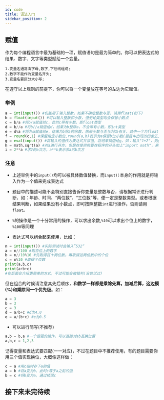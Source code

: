 ```yaml
---
id: code
title: 语法入门
sidebar_position: 2
---
```


## 赋值

作为每个编程语言中最为基础的一项，赋值语句是最为简单的。你可以把表达式的结果、数字、文字等类型赋给一个变量。

```
1.变量名通常由字母,数字,下划线组成;
2.数字不能作为变量名开头;
3.变量名要区分大小写;
```

在遵守以上规则的前提下，你可以将一个变量放在等号的左边为它赋值。

### 举例

```python
a = int(input()) #仅能用于输入整数，如果不确定整数与否，请用float(如下)
b = float(input()) #可以输入整数和小数，但无论类型均会保留小数点
c = b/a #将b/a赋值给c，此时c带有小数，即float类型
d = b//a #将b//a赋值给d，结果为b整除a，不会带有小数，即int类型
e = d%a #将d%a赋值给e，结果为b除a的余数，携带小数与否与d和a有关，其中一个为float都会使结果带有小数
f = round(c,1) #保留指定小数位,round(a,b)表示为a保留b位小数(题目中出现的四舍五入、保留一位小数都是这个操作)
g = eval(input()) #将输入的值作为表达式并求值，将结果赋值给g。如：输入"1+2"，则g为3
h = math.sqrt(a) #对a进行开方，但是在使用前要在程序的开头加上"import math"，来导入math库，后面会再讲
i = 2**a #求2的a次方，a**b表示求a的b次方
```

### 注意

- 上述举例中的`input()`均可以被具体数值替换，而`input()`本身的作用就是将输入作为一个值来完成表达式

- 题目中的描述可能不会特别直接告诉你变量是整数与否，请根据常识进行判断，如：年龄、时间、“两位数“、“三位数”等，便一定是整数类型。或者根据结果判断，如果结果没有小数点，即可按照整数`int`进行操作，否则请用`float`。

- `%`的操作是一个十分常用的操作，可以求出余数,`%10`可以求出个位上的数字，`%100`等同理

- 表达式可以组合起来使用，比如：

```python
n = int(input()) #实际测试时会输入”532“
a = n//100 #取百位上的数字
b = n//10%10 #先取得百十两位数，再取得这两位数中的个位
c = n%10 #取得个位数
print(a,b,c)
print(a+b+c)
#在后面会介绍更简单的方式，不过可能会被错判(没尝试过)
```

但在组合的时候请注意其先后顺序，**和数学一样都是乘除先算，加减后算，这边模(%)和乘除同一个优先级**。如：

```python
a = 3
b = 3
c = 3
d = a/b+c #d为4,0
e = a/(b+c) #e为0.5
```

- 可以进行简写(不推荐)

```python
a,b = b,a #一个很骚的操作，可以直接对ab互换位置
a,b,c = 1,2,3
```

记得变量和表达式要匹配(一一对应)，不过在题目中不推荐使用，有的题目需要你用三个值实现换位，大概像这样做：

```python
c = a #用c临时存下a的值
a = b #将a变为b，此时c等于a之前的值
b = c #将b变为a，通过桥梁c
```


## 接下来未完待续

